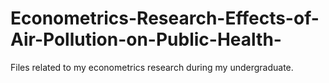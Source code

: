 # Econometrics-Research-Effects-of-Air-Pollution-on-Public-Health-
Files related to my econometrics research during my undergraduate. 
